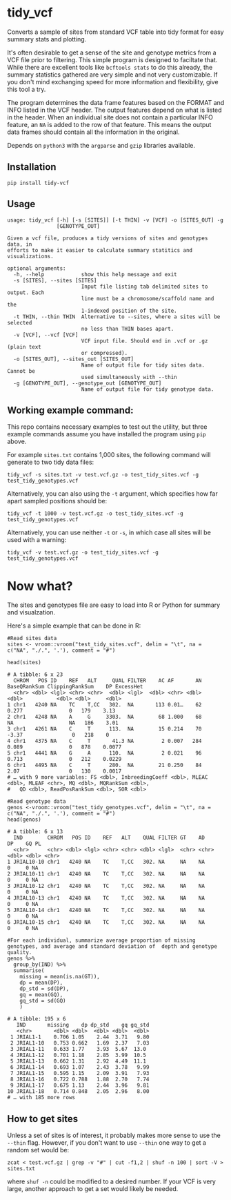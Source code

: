 # tidy_vcf
Converts a sample of sites from standard VCF table into tidy format for easy summary stats and plotting.

It's often desirable to get a sense of the site and genotype metrics from a VCF file prior to filtering. This simple program is designed to faciltate that. While there are excellent tools like `bcftools stats` to do this already, the summary statistics gathered are very simple and not very customizable. If you don't mind exchanging speed for more information and flexibility, give this tool a try.

The program determines the data frame features based on the FORMAT and INFO listed in the VCF header. The output features depend on what is listed in the header. When an individual site does not contain a particular INFO feature, an `NA` is added to the row of that feature. This means the output data frames should contain all the information in the original.

Depends on `python3` with the `argparse` and `gzip` libraries available.  


## Installation

`pip install tidy-vcf`

## Usage

```
usage: tidy_vcf [-h] [-s [SITES]] [-t THIN] -v [VCF] -o [SITES_OUT] -g
                [GENOTYPE_OUT]

Given a vcf file, produces a tidy versions of sites and genotypes data, in
efforts to make it easier to calculate summary statitics and visualizations.

optional arguments:
  -h, --help            show this help message and exit
  -s [SITES], --sites [SITES]
                        Input file listing tab delimited sites to output. Each
                        line must be a chromosome/scaffold name and the
                        1-indexed position of the site.
  -t THIN, --thin THIN  Alternative to --sites, where a sites will be selected
                        no less than THIN bases apart.
  -v [VCF], --vcf [VCF]
                        VCF input file. Should end in .vcf or .gz (plain text
                        or compressed).
  -o [SITES_OUT], --sites_out [SITES_OUT]
                        Name of output file for tidy sites data. Cannot be
                        used simultaneously with --thin
  -g [GENOTYPE_OUT], --genotype_out [GENOTYPE_OUT]
                        Name of output file for tidy genotype data.
```


## Working example command:

This repo contains necessary examples to test out the utility, but three example commands assume you have installed the program using `pip` above. 

For example `sites.txt` contains 1,000 sites, the following command will generate to two tidy data files:

```
tidy_vcf -s sites.txt -v test.vcf.gz -o test_tidy_sites.vcf -g test_tidy_genotypes.vcf
```

Alternatively, you can also using the `-t` argument, which specifies how far apart sampled positions should be:

```
tidy_vcf -t 1000 -v test.vcf.gz -o test_tidy_sites.vcf -g test_tidy_genotypes.vcf
```


Alternatively, you can use neither `-t` or `-s`, in which case all sites will be used with a warning: 

```
tidy_vcf -v test.vcf.gz -o test_tidy_sites.vcf -g test_tidy_genotypes.vcf
```


# Now what?

The sites and genotypes file are easy to load into R or Python for summary and visualzation.

Here's a simple example that can be done in R:

```
#Read sites data
sites <- vroom::vroom("test_tidy_sites.vcf", delim = "\t", na = c("NA", "./.", '.'), comment = "#")

head(sites)
```

```
# A tibble: 6 x 23
  CHROM   POS ID    REF   ALT     QUAL FILTER    AC AF       AN BaseQRankSum ClippingRankSum    DP ExcessHet
  <chr> <dbl> <lgl> <chr> <chr>  <dbl> <lgl>  <dbl> <chr> <dbl>        <dbl>           <dbl> <dbl>     <dbl>
1 chr1   4240 NA    TC    T,CC   302.  NA       113 0.01…    62        0.277               0   179    3.13  
2 chr1   4248 NA    A     G     3303.  NA        68 1.000    68       NA                  NA   186    3.01  
3 chr1   4261 NA    C     T      113.  NA        15 0.214    70       -3.37                0   218    0     
4 chr1   4375 NA    C     T       41.3 NA         2 0.007   284        0.089               0   878    0.0077
5 chr1   4441 NA    G     A      110.  NA         2 0.021    96        0.713               0   212    0.0229
6 chr1   4495 NA    C     T      280.  NA        21 0.250    84        2.07                0   130    0.0017
# … with 9 more variables: FS <dbl>, InbreedingCoeff <dbl>, MLEAC <dbl>, MLEAF <chr>, MQ <dbl>, MQRankSum <dbl>,
#   QD <dbl>, ReadPosRankSum <dbl>, SOR <dbl>
```

```
#Read genotype data
genos <-vroom::vroom("test_tidy_genotypes.vcf", delim = "\t", na = c("NA", "./.", '.'), comment = "#")  
head(genos)
```

```
# A tibble: 6 x 13
  IND        CHROM   POS ID    REF   ALT    QUAL FILTER GT    AD       DP    GQ PL   
  <chr>      <chr> <dbl> <lgl> <chr> <chr> <dbl> <lgl>  <chr> <chr> <dbl> <dbl> <chr>
1 JRIAL10-10 chr1   4240 NA    TC    T,CC   302. NA     NA    NA        0     0 NA   
2 JRIAL10-11 chr1   4240 NA    TC    T,CC   302. NA     NA    NA        0     0 NA   
3 JRIAL10-12 chr1   4240 NA    TC    T,CC   302. NA     NA    NA        0     0 NA   
4 JRIAL10-13 chr1   4240 NA    TC    T,CC   302. NA     NA    NA        0     0 NA   
5 JRIAL10-14 chr1   4240 NA    TC    T,CC   302. NA     NA    NA        0     0 NA   
6 JRIAL10-15 chr1   4240 NA    TC    T,CC   302. NA     NA    NA        0     0 NA 
```


```
#For each individual, summarize average proportion of missing genotypes, and average and standard deviation of  depth and genotype quality.
genos %>% 
  group_by(IND) %>% 
  summarise(
    missing = mean(is.na(GT)),
    dp = mean(DP),
    dp_std = sd(DP),
    gq = mean(GQ),
    gq_std = sd(GQ)
    )
```

```
# A tibble: 195 x 6
   IND       missing    dp dp_std    gq gq_std
   <chr>       <dbl> <dbl>  <dbl> <dbl>  <dbl>
 1 JRIAL1-1    0.706 1.05    2.44  3.71   9.80
 2 JRIAL1-10   0.753 0.662   1.69  2.37   7.03
 3 JRIAL1-11   0.633 1.77    3.93  5.67  13.0 
 4 JRIAL1-12   0.701 1.18    2.85  3.99  10.5 
 5 JRIAL1-13   0.662 1.31    2.92  4.49  11.1 
 6 JRIAL1-14   0.693 1.07    2.43  3.78   9.99
 7 JRIAL1-15   0.595 1.15    2.09  3.91   7.93
 8 JRIAL1-16   0.722 0.788   1.88  2.70   7.74
 9 JRIAL1-17   0.675 1.13    2.44  3.96   9.81
10 JRIAL1-18   0.714 0.848   2.05  2.96   8.00
# … with 185 more rows
```



## How to get sites

Unless a set of sites is of interest, it probably makes more sense to use the `--thin` flag. However, if you don't want to use `--thin` one way to get a random set would be:

```
zcat < test.vcf.gz | grep -v "#" | cut -f1,2 | shuf -n 100 | sort -V > sites.txt
```

where `shuf -n` could be modified to a desired number. If your VCF is very large, another approach to get a set would likely be needed. 

